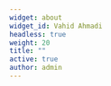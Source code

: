 ```yaml
---
widget: about
widget_id: Vahid Ahmadi
headless: true
weight: 20
title: ""
active: true
author: admin
---
```

